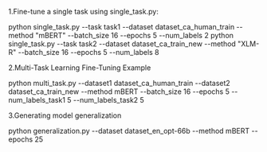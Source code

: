 
1.Fine-tune a single task using single_task.py:

python single_task.py --task task1 --dataset dataset_ca_human_train --method "mBERT" --batch_size 16 --epochs 5 --num_labels 2 
python single_task.py --task task2 --dataset dataset_ca_train_new --method "XLM-R" --batch_size 16 --epochs 5 --num_labels 8 


2.Multi-Task Learning Fine-Tuning Example

python multi_task.py --dataset1 dataset_ca_human_train --dataset2 dataset_ca_train_new --method mBERT --batch_size 16 --epochs 5 --num_labels_task1 5 --num_labels_task2 5 

3.Generating model generalization

python generalization.py --dataset dataset_en_opt-66b  --method mBERT  --epochs 25
